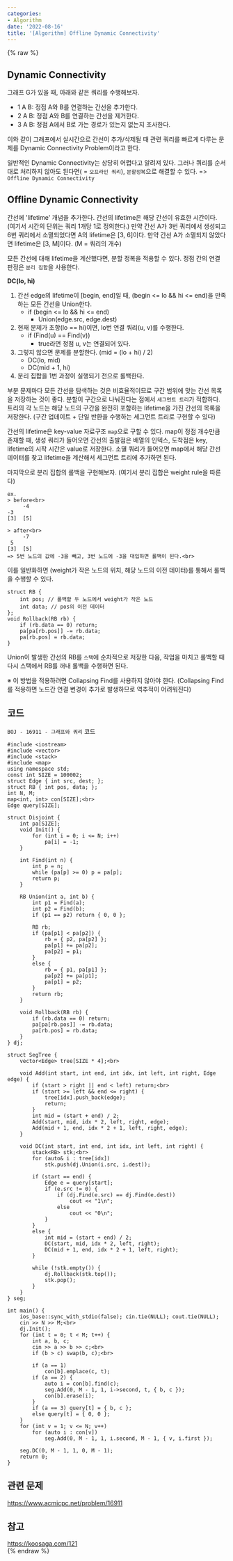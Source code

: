 ```yaml
---
categories:
- Algorithm
date: '2022-08-16'
title: '[Algorithm] Offline Dynamic Connectivity'
---
```


{% raw %}
## Dynamic Connectivity
그래프 G가 있을 때, 아래와 같은 쿼리를 수행해보자.
- 1 A B: 정점 A와 B를 연결하는 간선을 추가한다.
- 2 A B: 정점 A와 B를 연결하는 간선을 제거한다. 
- 3 A B: 정점 A에서 B로 가는 경로가 있는지 없는지 조사한다.

이와 같이 그래프에서 실시간으로 간선이 추가/삭제될 때 관련 쿼리를 빠르게 다루는 문제를 Dynamic Connectivity Problem이라고 한다.

일반적인 Dynamic Connectivity는 상당히 어렵다고 알려져 있다. 그러나 쿼리를 순서대로 처리하지 않아도 된다면( = `오프라인 쿼리`), `분할정복`으로 해결할 수 있다. => `Offline Dynamic Connectivity`<br>

## Offline Dynamic Connectivity
간선에 'lifetime' 개념을 추가한다. 간선의 lifetime은 해당 간선이 유효한 시간이다. (여기서 시간의 단위는 쿼리 1개당 1로 정의한다.) 만약 간선 A가 3번 쿼리에서 생성되고 6번 쿼리에서 소멸되었다면 A의 lifetime은 [3, 6]이다. 만약 간선 A가 소멸되지 않았다면 lifetime은 [3, M]이다. (M = 쿼리의 개수)

모든 간선에 대해 lifetime을 계산했다면, 분할 정복을 적용할 수 있다. 정점 간의 연결 판정은 `분리 집합`을 사용한다.

**DC(lo, hi)**
1. 간선 edge의 lifetime이 [begin, end]일 때, (begin <= lo && hi <= end)을 만족하는 모든 간선을 Union한다.
	- if (begin <= lo && hi <= end)
		- Union(edge.src, edge.dest)
2. 현재 문제가 초항(lo == hi)이면, lo번 연결 쿼리(u, v)를 수행한다.
	- if (Find(u) == Find(v))
		- true라면 정점 u, v는 연결되어 있다.
4. 그렇지 않으면 문제를 분할한다. (mid = (lo + hi) / 2)
	- DC(lo, mid)
    - DC(mid + 1, hi)
4. 분리 집합을 1번 과정이 실행되기 전으로 롤백한다.

부분 문제마다 모든 간선을 탐색하는 것은 비효율적이므로 구간 범위에 맞는 간선 목록을 저장하는 것이 좋다. 분할이 구간으로 나눠진다는 점에서 `세그먼트 트리`가 적합하다. 트리의 각 노드는 해당 노드의 구간을 완전히 포함하는 lifetime을 가진 간선의 목록을 저장한다. (구간 업데이트 + 단일 반환을 수행하는 세그먼트 트리로 구현할 수 있다)

간선의 lifetime은 key-value 자료구조 `map`으로 구할 수 있다. map이 정점 개수만큼 존재할 때, 생성 쿼리가 들어오면 간선의 출발점은 배열의 인덱스, 도착점은 key, lifetime의 시작 시간은 value로 저장한다. 소멸 쿼리가 들어오면 map에서 해당 간선 데이터를 찾고 lifetime을 계산해서 세그먼트 트리에 추가하면 된다.

마지막으로 분리 집합의 롤백을 구현해보자. (여기서 분리 집합은 weight rule을 따른다)
```
ex.
> before<br>
     -4
-3
[3]  [5]

> after<br>
     -7
 5
[3]  [5]
=> 5번 노드의 값에 -3을 빼고, 3번 노드에 -3을 대입하면 롤백이 된다.<br>
```
이를 일반화하면 (weight가 작은 노드의 위치, 해당 노드의 이전 데이터)를 통해서 롤백을 수행할 수 있다.
```
struct RB { 
	int pos; // 롤백할 두 노드에서 weight가 작은 노드
	int data; // pos의 이전 데이터
};
void Rollback(RB rb) {
	if (rb.data == 0) return;
	pa[pa[rb.pos]] -= rb.data;
	pa[rb.pos] = rb.data;
}
```
Union이 발생한 간선의 RB를 `스택`에 순차적으로 저장한 다음, 작업을 마치고 롤백할 때 다시 스택에서 RB를 꺼내 롤백을 수행하면 된다.

※ 이 방법을 적용하려면 Collapsing Find를 사용하지 않아야 한다. (Collapsing Find를 적용하면 노드간 연결 변경이 추가로 발생하므로 역추적이 어려워진다)

## 코드
`BOJ - 16911 - 그래프와 쿼리` 코드
```
#include <iostream>
#include <vector>
#include <stack>
#include <map>
using namespace std;
const int SIZE = 100002;
struct Edge { int src, dest; };
struct RB { int pos, data; };
int N, M;
map<int, int> con[SIZE];<br>
Edge query[SIZE];

struct Disjoint {
	int pa[SIZE];
	void Init() {
		for (int i = 0; i <= N; i++)
			pa[i] = -1;
	}

	int Find(int n) {
		int p = n;
		while (pa[p] >= 0) p = pa[p];
		return p;
	}

	RB Union(int a, int b) {
		int p1 = Find(a);
		int p2 = Find(b);
		if (p1 == p2) return { 0, 0 };

		RB rb;
		if (pa[p1] < pa[p2]) {
			rb = { p2, pa[p2] };
			pa[p1] += pa[p2];
			pa[p2] = p1;
		}
		else {
			rb = { p1, pa[p1] };
			pa[p2] += pa[p1];
			pa[p1] = p2;
		}
		return rb;
	}

	void Rollback(RB rb) {
		if (rb.data == 0) return;
		pa[pa[rb.pos]] -= rb.data;
		pa[rb.pos] = rb.data;
	}
} dj;

struct SegTree {
	vector<Edge> tree[SIZE * 4];<br>

	void Add(int start, int end, int idx, int left, int right, Edge edge) {
		if (start > right || end < left) return;<br>
		if (start >= left && end <= right) {
			tree[idx].push_back(edge);
			return;
		}
		int mid = (start + end) / 2;
		Add(start, mid, idx * 2, left, right, edge);
		Add(mid + 1, end, idx * 2 + 1, left, right, edge);
	}

	void DC(int start, int end, int idx, int left, int right) {
		stack<RB> stk;<br>
		for (auto& i : tree[idx])
			stk.push(dj.Union(i.src, i.dest));

		if (start == end) {
			Edge e = query[start];
			if (e.src != 0) {
				if (dj.Find(e.src) == dj.Find(e.dest))
					cout << "1\n";
				else
					cout << "0\n";
			}
		}
		else {
			int mid = (start + end) / 2;
			DC(start, mid, idx * 2, left, right);
			DC(mid + 1, end, idx * 2 + 1, left, right);
		}

		while (!stk.empty()) {
			dj.Rollback(stk.top());
			stk.pop();
		}
	}
} seg;

int main() {
	ios_base::sync_with_stdio(false); cin.tie(NULL); cout.tie(NULL);
	cin >> N >> M;<br>
	dj.Init();
	for (int t = 0; t < M; t++) {
		int a, b, c;
		cin >> a >> b >> c;<br>
		if (b > c) swap(b, c);<br>

		if (a == 1)
			con[b].emplace(c, t);
		if (a == 2) {
			auto i = con[b].find(c);
			seg.Add(0, M - 1, 1, i->second, t, { b, c });
			con[b].erase(i);
		}
		if (a == 3)	query[t] = { b, c };
		else query[t] = { 0, 0 };
	}
	for (int v = 1; v <= N; v++)
		for (auto i : con[v])
			seg.Add(0, M - 1, 1, i.second, M - 1, { v, i.first });

	seg.DC(0, M - 1, 1, 0, M - 1);
	return 0;
}
```

## 관련 문제
https://www.acmicpc.net/problem/16911<br>

## 참고
https://koosaga.com/121<br>
{% endraw %}
